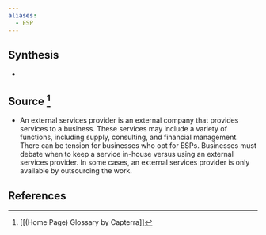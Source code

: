 ```yaml
---
aliases:
  - ESP
---
```

## Synthesis
- 
## Source [^1]
- An external services provider is an external company that provides services to a business. These services may include a variety of functions, including supply, consulting, and financial management. There can be tension for businesses who opt for ESPs. Businesses must debate when to keep a service in-house versus using an external services provider. In some cases, an external services provider is only available by outsourcing the work.
## References

[^1]: [[(Home Page) Glossary by Capterra]]